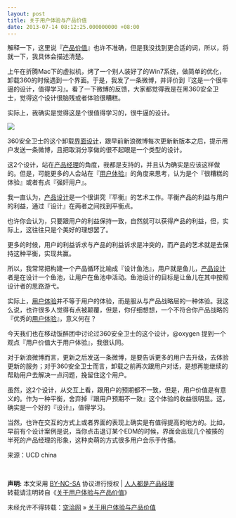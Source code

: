 ```yaml
---
layout: post
title: 关于用户体验与产品价值
date: 2013-07-14 08:12:25.000000000 +08:00
---
```


解释一下，这里说『<span class="wp_keywordlink_affiliate">[产品价值](http://www.woshipm.com/tag/%E4%BA%A7%E5%93%81%E4%BB%B7%E5%80%BC "查看 产品价值 中的全部文章")</span>』也许不准确，但是我没找到更合适的词，所以，将就一下，我具体会描述清楚。

上午在折腾Mac下的虚拟机，烤了一个别人装好了的Win7系统，做简单的优化，卸载360的时候遇到一个界面。于是，我发了一条微博，并评价到『这是一个很牛逼的设计，值得学习』。看了一下微博的反馈，大家都觉得我是在黑360安全卫士，觉得这个设计很脑残或者体验很糟糕。

实际上，我确实是觉得这是个很值得学习的，很牛逼的设计。

[![](http://www.woshipm.com/wp-content/uploads/2013/07/112.jpg)](http://www.woshipm.com/wp-content/uploads/2013/07/112.jpg)

360安全卫士的这个卸载<span class="wp_keywordlink_affiliate">[界面设计](http://www.woshipm.com/tag/%E7%95%8C%E9%9D%A2%E8%AE%BE%E8%AE%A1 "界面设计")</span>，跟早前新浪微博每次更新新版本之后，提示用户发送一条微博，且把取消分享做的很不起眼是一个类型的设计。

这2个设计，站在<span class="wp_keywordlink_affiliate">[产品经理](http://www.woshipm.com/tag/%E4%BA%A7%E5%93%81%E7%BB%8F%E7%90%86 "产品经理")</span>的角度，我都是支持的，并且认为确实是应该这样做的。但是，可能更多的人会站在『<span class="wp_keywordlink_affiliate">[用户体验](http://www.woshipm.com/tag/ue "查看 用户体验 中的全部文章")</span>』的角度来思考，认为是个『很糟糕的体验』或者有点『强奸用户』。

我一直认为，<span class="wp_keywordlink_affiliate">[产品设计](http://www.woshipm.com/tag/%E4%BA%A7%E5%93%81%E8%AE%BE%E8%AE%A1 "产品设计")</span>是一个很讲究『平衡』的艺术工作。平衡产品的利益与用户的利益，通过『设计』在两者之间找到平衡点。

也许你会认为，只要跟用户的利益保持一致，自然就可以获得产品的利益，但，实际上，这往往只是个美好的理想罢了。

更多的时候，用户的利益诉求与产品的利益诉求是冲突的，而产品的艺术就是去保持这种平衡，实现共赢。

所以，我常常把构建一个产品循环比喻成『设计鱼池』，用户就是鱼儿，<span class="wp_keywordlink_affiliate">[产品设计](http://www.woshipm.com/tag/%E4%BA%A7%E5%93%81%E8%AE%BE%E8%AE%A1 "查看 产品设计 中的全部文章")</span>者是在设计一个鱼池，让用户在鱼池中活动。鱼池设计的目标是让鱼儿在其中按照设计者的思路游弋。

实际上，<span class="wp_keywordlink_affiliate">[用户体验](http://www.woshipm.com/tag/ue "查看 用户体验 中的全部文章")</span>并不等于用户的体验，而是服从与产品战略层的一种体验。我这么说，也许很多人觉得有点被颠覆，但是，你仔细想想，一个不符合你产品战略的『优秀的<span class="wp_keywordlink_affiliate">[用户体验](http://www.woshipm.com/tag/ue "查看 用户体验 中的全部文章")</span>』，意义何在？

今天我们也在移动饭醉团中讨论过360安全卫士的这个设计，@oxygen 提到一个观点『用户价值大于用户体验』，我很认同。

对于新浪微博而言，更新之后发送一条微博，是要告诉更多的用户去升级，去体验更新的服务；对于360安全卫士而言，卸载之前再次跟用户对话，是想再能继续的帮助用户去解决一点问题，挽留住这个用户。

虽然，这2个设计，从交互上看，跟用户的预期都不一致，但是，用户价值是有意义的。作为一种平衡，舍弃掉『跟用户预期不一致』这个体验的收益很明显。这，确实是一个好的『设计』，值得学习。

当然，也许在交互的方式上或者界面的表现上确实是有值得提高的地方的。比如，早前有个设计案例是说，当你点击退订某个EDM的时候，界面会出现几个被揍的半死的产品经理的形象，这种卖萌的方式很多用户会乐于传播。

来源：UCD china

 

<span style="font-weight:bold">声明:</span> 本文采用 [BY-NC-SA](http://creativecommons.org/licenses/by-nc-sa/3.0/ "署名-非商业性使用-相同方式共享") 协议进行授权 | [人人都是产品经理](http://www.woshipm.com/)  
转载请注明转自《[关于用户体验与产品价值](http://www.woshipm.com/pd/34276.html "关于用户体验与产品价值")》

未经允许不得转载：[空洽网](http://kongqia.com) » [关于用户体验与产品价值](http://kongqia.com/14455.html)


